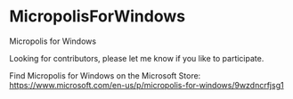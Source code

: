 # MicropolisForWindows
Micropolis for Windows

Looking for contributors, please let me know if you like to participate.

Find Micropolis for Windows on the Microsoft Store:
https://www.microsoft.com/en-us/p/micropolis-for-windows/9wzdncrfjsg1
